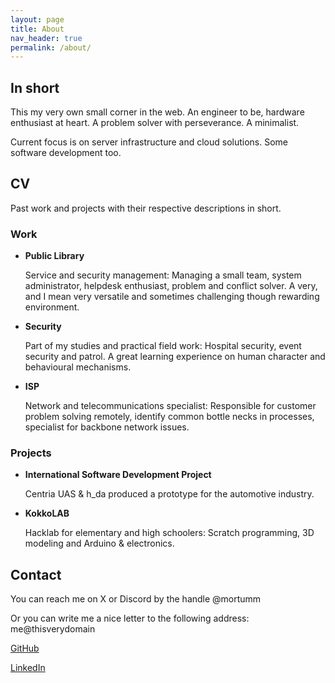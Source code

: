 ```yaml
---
layout: page
title: About
nav_header: true
permalink: /about/
---
```


## In short

This my very own small corner in the web.
An engineer to be, hardware enthusiast at heart.
A problem solver with perseverance. A minimalist.

Current focus is on server infrastructure and cloud solutions. Some software development too.


## CV

Past work and projects with their respective descriptions in short.


### Work

- **Public Library**

  Service and security management: Managing a small team, system administrator, helpdesk enthusiast, problem and conflict solver. A very, and I mean very versatile and sometimes challenging though rewarding environment.

- **Security**

  Part of my studies and practical field work: Hospital security, event security and patrol. A great learning experience on human character and behavioural mechanisms.

- **ISP**

  Network and telecommunications specialist: Responsible for customer problem solving remotely, identify common bottle necks in processes, specialist for backbone network issues.


### Projects

- **International Software Development Project**

  Centria UAS & h_da produced a prototype for the automotive industry.

- **KokkoLAB**

  Hacklab for elementary and high schoolers: Scratch programming, 3D modeling and Arduino & electronics.


## Contact

You can reach me on X or Discord by the handle @mortumm

Or you can write me a nice letter to the following address: me@thisverydomain

[GitHub](https://github.com/Mortumm)

[LinkedIn](https://www.linkedin.com/in/nuno-mendes-engineer/)
